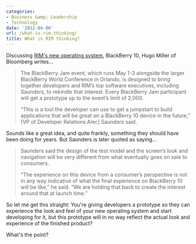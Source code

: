 ```yaml
---
categories:
- Business &amp; Leadership
- Technology
date: '2012-04-06'
url: /what-is-rim-thinking/
title: What is RIM thinking?
---
```


Discussing <a href="http://www.bloomberg.com/news/2012-03-23/rim-to-give-developers-prototypes-of-new-blackberry-in-may.html">RIM's new operating system</a>, BlackBerry 10, Hugo Miller of Bloomberg writes...

<blockquote>The BlackBerry Jam event, which runs May 1-3 alongside the larger BlackBerry World Conference in Orlando, is designed to bring together developers and RIM’s top software executives, including Saunders, to rekindle that interest. Every BlackBerry Jam participant will get a prototype up to the event’s limit of 2,000.

“This is a tool the developer can use to get a jumpstart to build applications that will be great on a BlackBerry 10 device in the future,” [VP of Developer Relations Alec] Saunders said.</blockquote>

Sounds like a great idea, and quite frankly, something they should have been doing for years. But Saunders is later quoted as saying...

<blockquote>Saunders said the design of the test model and the screen’s look and navigation will be very different from what eventually goes on sale to consumers.

“The experience on this device from a consumer’s perspective is not in any way indicative of what the final experience on BlackBerry 10 will be like,” he said. “We are holding that back to create the interest around that at launch time.”</blockquote>

So let me get this straight: You're giving developers a prototype so they can experience the look and feel of your new operating system and start developing for it, but this prototype will in no way reflect the actual look and experience of the finished product?

What's the point?